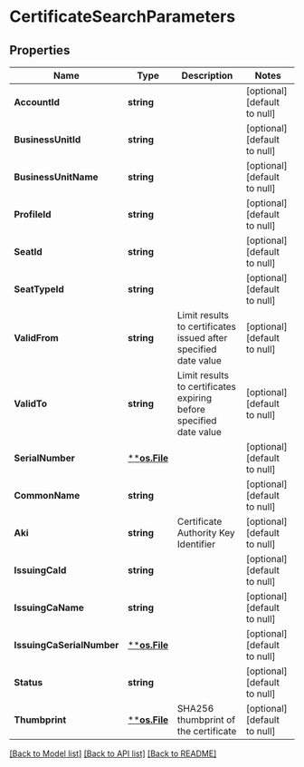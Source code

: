 # CertificateSearchParameters

## Properties
Name | Type | Description | Notes
------------ | ------------- | ------------- | -------------
**AccountId** | **string** |  | [optional] [default to null]
**BusinessUnitId** | **string** |  | [optional] [default to null]
**BusinessUnitName** | **string** |  | [optional] [default to null]
**ProfileId** | **string** |  | [optional] [default to null]
**SeatId** | **string** |  | [optional] [default to null]
**SeatTypeId** | **string** |  | [optional] [default to null]
**ValidFrom** | **string** | Limit results to certificates issued after specified date value | [optional] [default to null]
**ValidTo** | **string** | Limit results to certificates expiring before specified date value | [optional] [default to null]
**SerialNumber** | [****os.File**](*os.File.md) |  | [optional] [default to null]
**CommonName** | **string** |  | [optional] [default to null]
**Aki** | **string** | Certificate Authority Key Identifier | [optional] [default to null]
**IssuingCaId** | **string** |  | [optional] [default to null]
**IssuingCaName** | **string** |  | [optional] [default to null]
**IssuingCaSerialNumber** | [****os.File**](*os.File.md) |  | [optional] [default to null]
**Status** | **string** |  | [optional] [default to null]
**Thumbprint** | [****os.File**](*os.File.md) | SHA256 thumbprint of the certificate | [optional] [default to null]

[[Back to Model list]](../README.md#documentation-for-models) [[Back to API list]](../README.md#documentation-for-api-endpoints) [[Back to README]](../README.md)

